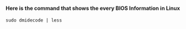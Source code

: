 #### Here is the command that shows the every BIOS Information in Linux

```
sudo dmidecode | less
```
